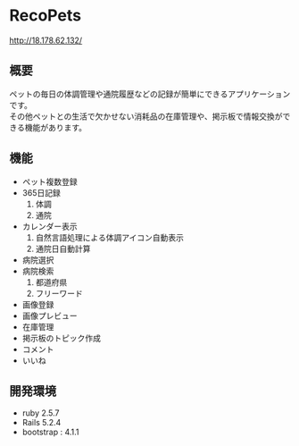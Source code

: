 # RecoPets

<http://18.178.62.132/>

## 概要
ペットの毎日の体調管理や通院履歴などの記録が簡単にできるアプリケーションです。  
その他ペットとの生活で欠かせない消耗品の在庫管理や、掲示板で情報交換ができる機能があります。

## 機能
- ペット複数登録
- 365日記録
  1. 体調
  1. 通院
- カレンダー表示
  1. 自然言語処理による体調アイコン自動表示
  1. 通院日自動計算
- 病院選択
- 病院検索
  1. 都道府県
  1. フリーワード
- 画像登録
- 画像プレビュー
- 在庫管理
- 掲示板のトピック作成
- コメント
- いいね

## 開発環境
- ruby 2.5.7
- Rails 5.2.4
- bootstrap : 4.1.1
